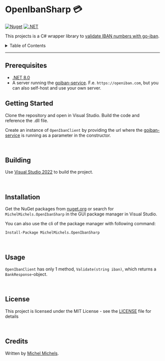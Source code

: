 <!-- omit in toc -->
# OpenIbanSharp 💳

[![Nuget](https://img.shields.io/nuget/v/OpenIbanSharp)](https://www.nuget.org/packages/OpenIbanSharp/)
[![.NET](https://github.com/MichelMichels/OpenIbanSharp/actions/workflows/dotnet.yml/badge.svg)](https://github.com/MichelMichels/OpenIbanSharp/actions/workflows/dotnet.yml)

This projects is a C# wrapper library to [validate IBAN numbers with go-iban]("https://openiban.com/").

<details>
<summary>Table of Contents</summary>

- [Prerequisites](#prerequisites)
- [Getting Started](#getting-started)
- [Building](#building)
- [Installation](#installation)
- [Usage](#usage)
- [License](#license)
- [Credits](#credits)

</details>

<hr>

## Prerequisites
- [.NET 8.0](https://dotnet.microsoft.com/en-us/download/dotnet/8.0)
- A server running the [goiban-service](https://github.com/fourcube/goiban-service). F.e. `https://openiban.com`, but you can also self-host and use your own server.

## Getting Started

Clone the repository and open in Visual Studio. Build the code and reference the .dll file.

Create an instance of `OpenIbanClient` by providing the url where the [goiban-service](https://github.com/fourcube/goiban-service) is running as a parameter in the constructor.




<br />


## Building

Use [Visual Studio 2022](https://visualstudio.microsoft.com/vs/) to build the project. 

<br />


## Installation

Get the NuGet packages from [nuget.org](https://www.nuget.org/) or search for `MichelMichels.OpenIbanSharp` in the GUI package manager in Visual Studio.

You can also use the cli of the package manager with following command:

```cli
Install-Package MichelMichels.OpenIbanSharp
```

<br />

## Usage

`OpenIbanClient` has only 1 method, `Validate(string iban)`, which returns a `BankResponse`-object.

<br />

## License

This project is licensed under the MIT License - see the [LICENSE](LICENSE) file for details

<br />

## Credits

Written by [Michel Michels](https://github.com/MichelMichels).

<br />
